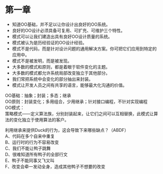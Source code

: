 # 第一章
- 知道OO基础，并不足以让你设计出良好的OO系统。
- 良好的OO设计必须具备可复用、可扩充、可维护三个特性。
- 模式可以让我们建造出具有良好OO设计质量的系统。
- 模式被认为是历经验证的OO设计经验。
- 模式不是代码，而是针对设计问题的通用解决方案。你可把它们应用到特定的应用中。
- 模式不是被发明，而是被发现。
- 大多数的模式和原则，都是着眼于软件变化的主题。
- 大多数的模式都允许系统局部改变独立于其他部分。
- 我们常把系统中会变化的部分抽出来封装。
- 模式让开发人员之间有共享的语言，能够最大化沟通的价值。

OO基础：抽象；封装；多态；继承  
OO原则：封装变化；多用组合，少用继承；针对接口编程，不针对实现编程  
OO模式：  
策略模式——定义算法族，分别封装起来，让它们之间可以互相替换，此模式让算法的变化独立于使用算法的客户。  

利用继承来提供Duck的行为，这会导致下来哪些缺点？（ABDF）  
A、代码在多个自来中重复  
B、运行时的行为不容易改变  
C、我们不能让鸭子跳舞  
D、很难知道所有鸭子的全部行文  
E、鸭子不能同事又飞又叫  
F、改变会牵一发动全身，造成其他鸭子不想要的改变  

